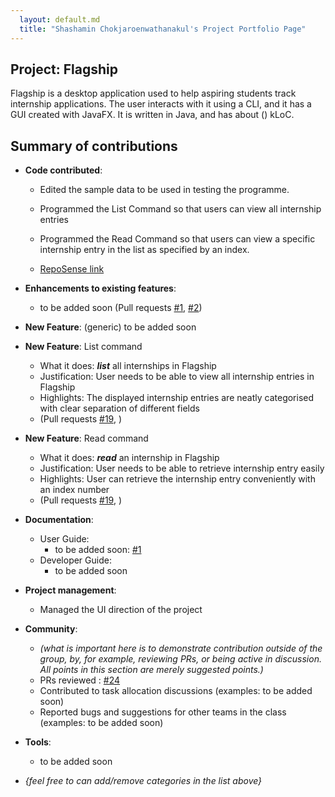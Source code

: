 ```yaml
---
  layout: default.md
  title: "Shashamin Chokjaroenwathanakul's Project Portfolio Page"
---
```


## Project: Flagship

Flagship is a desktop application used to help aspiring students track internship applications. The user interacts with it using a CLI, and it has a GUI created with JavaFX. It is written in Java, and has about () kLoC.

## Summary of contributions

* **Code contributed**: 
    * Edited the sample data to be used in testing the programme.

    * Programmed the List Command so that users can view all internship entries

    * Programmed the Read Command so that users can view a specific internship entry in the list as specified by an index.

    * [RepoSense link](https://nus-cs2103-ay2324s1.github.io/tp-dashboard/?search=&sort=groupTitle&sortWithin=title&timeframe=commit&mergegroup=&groupSelect=groupByRepos&breakdown=true&checkedFileTypes=docs~functional-code~test-code&since=2023-09-22&tabOpen=true&tabType=authorship&tabAuthor=shashahchk&tabRepo=AY2324S1-CS2103T-W17-1%2Ftp%5Bmaster%5D&authorshipIsMergeGroup=false&authorshipFileTypes=&authorshipIsBinaryFileTypeChecked=false&authorshipIsIgnoredFilesChecked=false)

* **Enhancements to existing features**:
  * to be added soon (Pull requests [\#1](), [\#2]())

* **New Feature**: (generic) to be added soon
* **New Feature**: List command
    * What it does: _**list**_ all internships in Flagship
    * Justification: User needs to be able to view all internship entries in Flagship
    * Highlights: The displayed internship entries are neatly categorised with clear separation of different fields
    * (Pull requests [\#19](https://github.com/AY2324S1-CS2103T-W17-1/tp/pull/19), )

* **New Feature**: Read command
    * What it does: _**read**_ an internship in Flagship
    * Justification: User needs to be able to retrieve internship entry easily
    * Highlights: User can retrieve the internship entry conveniently with an index number
    * (Pull requests [\#19](https://github.com/AY2324S1-CS2103T-W17-1/tp/pull/19), )


* **Documentation**:
  * User Guide:
    * to be added soon: [\#1]()
  * Developer Guide:
    * to be added soon

* **Project management**:
  * Managed the UI direction of the project

* **Community**:
  * *(what is important here is to demonstrate contribution outside of the group, by, for example, reviewing PRs, or being active in discussion. All points in this section are merely suggested points.)*
  * PRs reviewed : [\#24](https://github.com/AY2324S1-CS2103T-W17-1/tp/pull/24)
  * Contributed to task allocation discussions (examples: to be added soon)
  * Reported bugs and suggestions for other teams in the class (examples: to be added soon)

* **Tools**:
  * to be added soon

* _{feel free to can add/remove categories in the list above}_